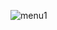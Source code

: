 ![menu1](https://github.com/brichard01/dev_mo/assets/147384974/36d46874-7e09-49cb-ac7c-19445d2fb3b4)
